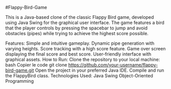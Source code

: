 #Flappy-Bird-Game

This is a Java-based clone of the classic Flappy Bird game, developed using Java Swing for the graphical user interface. The game features a bird that the player controls by pressing the spacebar to jump and avoid obstacles (pipes) while trying to achieve the highest score possible.

Features:
Simple and intuitive gameplay.
Dynamic pipe generation with varying heights.
Score tracking with a high score feature.
Game over screen displaying the final score and best score.
User-friendly interface with graphical assets.
How to Run:
Clone the repository to your local machine:
bash
Copier le code
git clone https://github.com/your-username/flappy-bird-game.git
Open the project in your preferred Java IDE.
Compile and run the FlappyBird class.
Technologies Used:
Java
Swing
Object-Oriented Programming
